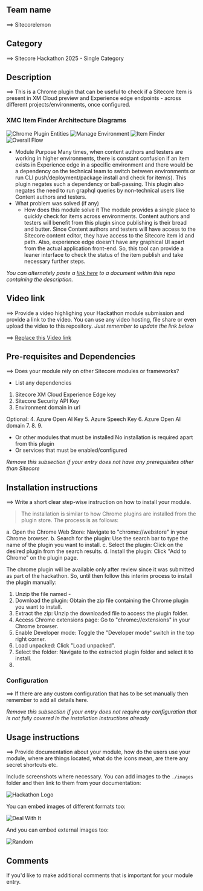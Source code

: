 ## Team name
⟹ Sitecorelemon

## Category
⟹ Sitecore Hackathon 2025 - Single Category

## Description
⟹ This is a Chrome plugin that can be useful to check if a Sitecore Item is present in XM Cloud preview and Experience edge endpoints - across different projects/environments, once configured. 

### XMC Item Finder Architecture Diagrams
![Chrome Plugin Entities](docs/diagram/chromeplugin.png)
![Manage Environment](docs/diagram/manageenv.png)
![Item Finder](docs/diagram/itemfinder.png)
![Overall Flow](docs/diagram/overallflow.png)

  - Module Purpose
    Many times, when content authors and testers are working in higher environments, there is constant confusion if an item exists in Experience edge in a specific environment and there would be a dependency on the technical team to switch between environments or run CLI push/deployment/package install and check for item(s). This plugin negates such a dependency or ball-passing. This plugin also negates the need to run graphql queries by non-technical users like Content authors and testers. 
  - What problem was solved (if any)
    - How does this module solve it
    The module provides a single place to quickly check for items across environments. Content authors and testers will benefit from this plugin since publishing is their bread and butter. Since Content authors and testers will have access to the Sitecore content editor, they have access to the Sitecore item id and path. Also, experience edge doesn't have any graphical UI apart from the actual application front-end. So, this tool can provide a leaner interface to check the status of the item publish and take necessary further steps. 

_You can alternately paste a [link here](#docs) to a document within this repo containing the description._

## Video link
⟹ Provide a video highlighing your Hackathon module submission and provide a link to the video. You can use any video hosting, file share or even upload the video to this repository. _Just remember to update the link below_

⟹ [Replace this Video link](#video-link)

## Pre-requisites and Dependencies

⟹ Does your module rely on other Sitecore modules or frameworks?

- List any dependencies
1. Sitecore XM Cloud Experience Edge key
2. Sitecore Security API Key
3. Environment domain in url

Optional:
4. Azure Open AI Key
5. Azure Speech Key
6. Azure Open AI domain
7.
8.
9.
- Or other modules that must be installed
No installation is required apart from this plugin
- Or services that must be enabled/configured

_Remove this subsection if your entry does not have any prerequisites other than Sitecore_

## Installation instructions
⟹ Write a short clear step-wise instruction on how to install your module.  

> The installation is similar to how Chrome plugins are installed from the plugin store. The process is as follows:

a. Open the Chrome Web Store: Navigate to "chrome://webstore" in your Chrome browser. 
b. Search for the plugin: Use the search bar to type the name of the plugin you want to install. 
c. Select the plugin: Click on the desired plugin from the search results. 
d. Install the plugin: Click "Add to Chrome" on the plugin page. 


 The chrome plugin will be available only after review since it was submitted as part of the hackathon. So, until then follow this interim process to install the plugin manually:

1. Unzip the file named - 
2. Download the plugin: Obtain the zip file containing the Chrome plugin you want to install. 
3. Extract the zip: Unzip the downloaded file to access the plugin folder. 
4. Access Chrome extensions page: Go to "chrome://extensions" in your Chrome browser. 
5. Enable Developer mode: Toggle the "Developer mode" switch in the top right corner. 
6. Load unpacked: Click "Load unpacked". 
7. Select the folder: Navigate to the extracted plugin folder and select it to install. 
8. 

### Configuration
⟹ If there are any custom configuration that has to be set manually then remember to add all details here.

_Remove this subsection if your entry does not require any configuration that is not fully covered in the installation instructions already_

## Usage instructions
⟹ Provide documentation about your module, how do the users use your module, where are things located, what do the icons mean, are there any secret shortcuts etc.

Include screenshots where necessary. You can add images to the `./images` folder and then link to them from your documentation:

![Hackathon Logo](docs/images/hackathon.png?raw=true "Hackathon Logo")

You can embed images of different formats too:

![Deal With It](docs/images/deal-with-it.gif?raw=true "Deal With It")

And you can embed external images too:

![Random](https://thiscatdoesnotexist.com/)

## Comments
If you'd like to make additional comments that is important for your module entry.
